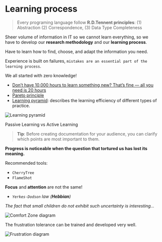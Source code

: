 # Learning process
> Every programing language follow **R.D.Tennent principles**: (1) Abstraction (2) Correspondence, (3) Data Type Completeness

Sheer volume of information in IT so we cannot learn everything, so we have to develop our **research methodology** and our **learning process**.

Have to learn how to find, choose, and adapt the information you need.

Experience is built on failures, `mistakes are an essential part of the learning process`.

We all started with zero knowledge!

- [Don’t have 10,000 hours to learn something new? That’s fine — all you need is 20 hours](https://ideas.ted.com/dont-have-10000-hours-to-learn-something-new-thats-fine-all-you-need-is-20-hours/)
- [Pareto principle](https://en.wikipedia.org/wiki/Pareto_principle)
- [Learning pyramid](https://en.wikipedia.org/wiki/Learning_pyramid): describes the learning efficiency of different types of practice.

![Learning pyramid](https://upload.wikimedia.org/wikipedia/commons/thumb/3/3d/Edgar_Dale%27s_cone_of_learning.png/400px-Edgar_Dale%27s_cone_of_learning.png)

Passive Learning vs Active Learning

> **Tip**: Before creating documentation for your audience, you can clarify which points are most important to them.

**Progress is noticeable when the question that tortured us has lost its meaning.**

Recommended tools:
- `CherryTree`
- `FlameShot`

**Focus** and **attention** are not the same!

- _`Yerkes-Dodson` law (**Hebbian**)_

_The fact that small children do not exhibit such uncertainty is interesting..._

![Comfort Zone diagram](https://61e52e31e3c241abc13c.b-cdn.net/wp-content/uploads/2019/06/The-Comfort-Zone-diagram.jpg)

The frustration tolerance can be trained and developed very well.

![Frustration diagram](https://academy.hackthebox.eu/storage/modules/9/NEW_Vision.png)